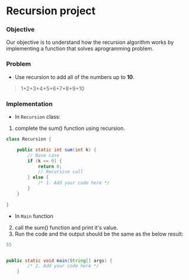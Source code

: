 # Recursion project  

### Objective
Our objective is to understand how the recursion algorithm works by implementing a function that solves aprogramming problem.

### Problem  
- Use recursion to add all of the numbers up to **10**.  
> 1+2+3+4+5+6+7+8+9+10
  
  
### Implementation   
   
    
- In `Recursion` class:    
1. complete the sum() function using recursion.    
  
```java
class Recursion {

    public static int sum(int k) {
        // Base case
        if (k <= 0) {
            return 0;
            // Recursive call
        } else {
            /* 1. Add your code here */
        }
    }

}

```
   
- In `Main` function    
2. call the sum() function and print it's value.  
3. Run the code and the output should be the same as the below result:     
```java
55
``` 

```java

public static void main(String[] args) {
        /* 2. Add your code here */
    }


```







